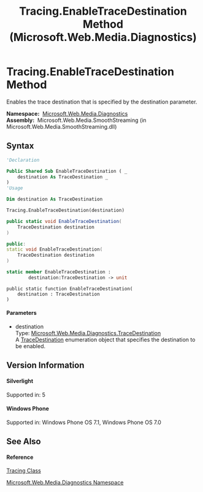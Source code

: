 ﻿---
title: Tracing.EnableTraceDestination Method  (Microsoft.Web.Media.Diagnostics)
TOCTitle: EnableTraceDestination Method
ms:assetid: M:Microsoft.Web.Media.Diagnostics.Tracing.EnableTraceDestination(Microsoft.Web.Media.Diagnostics.TraceDestination)
ms:mtpsurl: https://msdn.microsoft.com/en-us/library/microsoft.web.media.diagnostics.tracing.enabletracedestination(v=VS.95)
ms:contentKeyID: 46307617
ms.date: 05/31/2012
mtps_version: v=VS.95
f1_keywords:
- Microsoft.Web.Media.Diagnostics.Tracing.EnableTraceDestination
dev_langs:
- CSharp
- JScript
- VB
- FSharp
- c++
api_location:
- Microsoft.Web.Media.SmoothStreaming.dll
api_name:
- Microsoft.Web.Media.Diagnostics.Tracing.EnableTraceDestination
api_type:
- Managed
topic_type:
- apiref
- kbSyntax
product_family_name: VS
ROBOTS: INDEX,FOLLOW
---

# Tracing.EnableTraceDestination Method

Enables the trace destination that is specified by the destination parameter.

**Namespace:**  [Microsoft.Web.Media.Diagnostics](microsoft-web-media-diagnostics-namespace_1.md)  
**Assembly:**  Microsoft.Web.Media.SmoothStreaming (in Microsoft.Web.Media.SmoothStreaming.dll)

## Syntax

``` vb
'Declaration

Public Shared Sub EnableTraceDestination ( _
    destination As TraceDestination _
)
'Usage

Dim destination As TraceDestination

Tracing.EnableTraceDestination(destination)
```

``` csharp
public static void EnableTraceDestination(
    TraceDestination destination
)
```

``` c++
public:
static void EnableTraceDestination(
    TraceDestination destination
)
```

``` fsharp
static member EnableTraceDestination : 
        destination:TraceDestination -> unit 
```

``` jscript
public static function EnableTraceDestination(
    destination : TraceDestination
)
```

#### Parameters

  - destination  
    Type: [Microsoft.Web.Media.Diagnostics.TraceDestination](tracedestination-enumeration-microsoft-web-media-diagnostics_1.md)  
    A [TraceDestination](tracedestination-enumeration-microsoft-web-media-diagnostics_1.md) enumeration object that specifies the destination to be enabled.

## Version Information

#### Silverlight

Supported in: 5  

#### Windows Phone

Supported in: Windows Phone OS 7.1, Windows Phone OS 7.0  

## See Also

#### Reference

[Tracing Class](tracing-class-microsoft-web-media-diagnostics_1.md)

[Microsoft.Web.Media.Diagnostics Namespace](microsoft-web-media-diagnostics-namespace_1.md)

